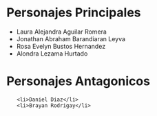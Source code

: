 <h1>Personajes Principales</h1>

<ul>
    <li>Laura Alejandra Aguilar Romera</li>
    <li>Jonathan Abraham Barandiaran Leyva</li>
    <li>Rosa Evelyn Bustos Hernandez</li>
    <li>Alondra Lezama Hurtado</li>
</ul>

<h1>Personajes Antagonicos</h1>

<ul>

    <li>Daniel Diaz</li>
    <li>Brayan Rodrigay</li>
</ul>

